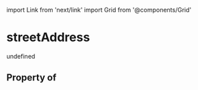 import Link from 'next/link'
import Grid from '@components/Grid'

# streetAddress

undefined

## Property of



